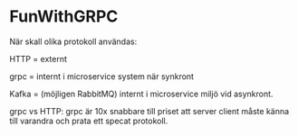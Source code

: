 # FunWithGRPC

När skall olika protokoll användas:

HTTP = externt

grpc = internt i microservice system när synkront

Kafka = (möjligen RabbitMQ) internt i microservice miljö vid asynkront.

grpc vs HTTP: grpc är 10x snabbare till priset att server client måste känna till varandra och prata ett specat protokoll.




